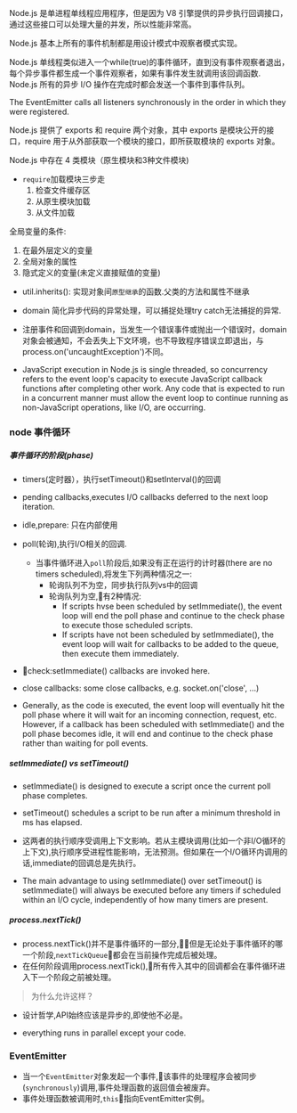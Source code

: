 Node.js 是单进程单线程应用程序，但是因为 V8 引擎提供的异步执行回调接口，通过这些接口可以处理大量的并发，所以性能非常高。

Node.js 基本上所有的事件机制都是用设计模式中观察者模式实现。

Node.js 单线程类似进入一个while(true)的事件循环，直到没有事件观察者退出，每个异步事件都生成一个事件观察者，如果有事件发生就调用该回调函数.
Node.js 所有的异步 I/O 操作在完成时都会发送一个事件到事件队列。

The EventEmitter calls all listeners synchronously in the order in which they were registered.

Node.js 提供了 exports 和 require 两个对象，其中 exports 是模块公开的接口，require 用于从外部获取一个模块的接口，即所获取模块的 exports 对象。

 Node.js 中存在 4 类模块（原生模块和3种文件模块)

- `require`加载模块三步走
  1. 检查文件缓存区
  2. 从原生模块加载
  3. 从文件加载

全局变量的条件:

1. 在最外层定义的变量
2. 全局对象的属性
3. 隐式定义的变量(未定义直接赋值的变量)

- util.inherits(): 实现对象间`原型继承`的函数.父类的方法和属性不继承
- domain 简化异步代码的异常处理，可以捕捉处理try catch无法捕捉的异常.
- 注册事件和回调到domain，当发生一个错误事件或抛出一个错误时，domain对象会被通知，不会丢失上下文环境，也不导致程序错误立即退出，与process.on('uncaughtException')不同。

- JavaScript execution in Node.js is single threaded, so concurrency refers to the event loop's capacity to execute JavaScript callback functions after completing other work. Any code that is expected to run in a concurrent manner must allow the event loop to continue running as non-JavaScript operations, like I/O, are occurring.

### node 事件循环

##### 事件循环的阶段(phase)

- timers(定时器），执行setTimeout()和setInterval()的回调
- pending callbacks,executes I/O callbacks deferred to the next loop iteration.
- idle,prepare: 只在内部使用
- poll(轮询),执行I/O相关的回调.
  - 当事件循环进入`poll`阶段后,如果没有正在运行的计时器(there are no timers scheduled),将发生下列两种情况之一:
    - 轮询队列不为空，同步执行队列vs中的回调
    - 轮询队列为空,有2种情况:
      - If scripts hvse been scheduled by setImmediate(), the event loop will end the poll phase and continue to the check phase to execute those scheduled scripts.
      - If scripts have not been scheduled by setImmediate(), the event loop will wait for callbacks to be added to the queue, then execute them immediately.
- check:setImmediate() callbacks are invoked here.
- close callbacks: some close callbacks, e.g. socket.on('close', ...)

- Generally, as the code is executed, the event loop will eventually hit the poll phase where it will wait for an incoming connection, request, etc. However, if a callback has been scheduled with setImmediate() and the poll phase becomes idle, it will end and continue to the check phase rather than waiting for poll events.

##### setImmediate() vs setTimeout()

- setImmediate() is designed to execute a script once the current poll phase completes.
- setTimeout() schedules a script to be run after a minimum threshold in ms has elapsed.

- 这两者的执行顺序受调用上下文影响。若从主模块调用(比如一个非I/O循环的上下文),执行顺序受进程性能影响，无法预测。但如果在一个I/O循环内调用的话,immediate的回调总是先执行。

- The main advantage to using setImmediate() over setTimeout() is setImmediate() will always be executed before any timers if scheduled within an I/O cycle, independently of how many timers are present.

##### process.nextTick()

- process.nextTick()并不是事件循环的一部分,但是无论处于事件循环的哪一个阶段,`nextTickQueue`都会在当前操作完成后被处理。
- 在任何阶段调用process.nextTick(),所有传入其中的回调都会在事件循环进入下一个阶段之前被处理。

> 为什么允许这样？
- 设计哲学,API始终应该是异步的,即使他不必是。
  
- everything runs in parallel except your code.

### EventEmitter

- 当一个`EventEmitter`对象发起一个事件,该事件的处理程序会被同步(`synchronously`)调用,事件处理函数的返回值会被废弃。
- 事件处理函数被调用时,`this`指向EventEmitter实例。